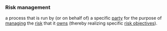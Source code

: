 ### Risk management

a process that is run by (or on behalf of) a specific <a href="https://essif-lab.github.io/framework/docs/terms/party" hovertext="Party: an Entity that sets its Objectives, maintains its Knowledge, and uses that Knowledge to pursue its Objectives in an autonomous (sovereign) manner. Humans and Organizations are the typical examples.">party</a> for the purpose of <a href="https://essif-lab.github.io/framework/docs/terms/management" hovertext="Management: the act or process of managing or actually realizing of (the results associated with) a set of Objectives by the Owner of these Objectives.">managing</a> the <a href="https://essif-lab.github.io/framework/docs/terms/risk" hovertext="Risk (of a Party's Objective): the effects that uncertainty (i.e. a lack of information, understanding or knowledge of events, their consequences or likelihoods) can have on the intended realization of that Party's Objective.">risk</a> that it <a href="https://essif-lab.github.io/framework/docs/terms/owner" hovertext="Owner (of an Entity): the role that a Party performs when it is exercising its legal, rightful or natural title to control that Entity.">owns</a> (thereby realizing specific <a href="https://essif-lab.github.io/framework/docs/terms/risk-objective" hovertext="Risk objective (of a Party): an Objective, owned by that Party, that aims to reach and maintain a state of affairs in which the Risks associated with a specific set of its Objectives become, and/or remain, acceptable.">risk objectives</a>).
